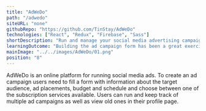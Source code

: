 ```yaml
---
title: "AdWeDo"
path: "/adwedo"
siteURL: "none"
githubRepo: "https://github.com/TinStay/AdWeDo"
technologies: ["React", "Redux", "Firebase", "Sass"]
shortDescription: "Run and manage your social media advertising campaigns."
learningOutcome: "Building the ad campaign form has been a great exercise for handling state and errors. In order to build a better user interaction, I made use of many React libraries and APIs and integrating them into my application often lead to issues in my code. Dealing with those problems has brought to light many holes in my knowledge and also helped me to get a deeper understanding of the components I was building."
mainImage: "../../images/AdWeDo/01.png"
position: "8"
---
```

AdWeDo is an online platform for running social media ads. To create an ad campaign users need to fill a form with information about the target audience, ad placements, budget and schedule and choose between one of the subscription services available. Users can run and keep track of multiple ad campaigns as well as view old ones in their profile page.